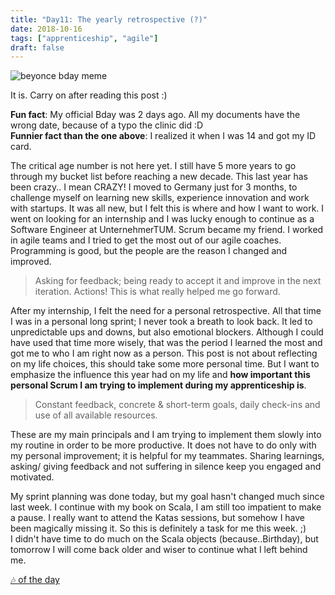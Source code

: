 ```yaml
---
title: "Day11: The yearly retrospective (?)"
date: 2018-10-16
tags: ["apprenticeship", "agile"]
draft: false
---
```

 ![beyonce bday meme](https://www.happy-birthday-to-you.net/wp-content/uploads/2018/02/beyonce-birthday-meme.jpg)

 It is. Carry on after reading this post :)

 **Fun fact**: My official Bday was 2 days ago. All my documents have the wrong date, because of a typo the clinic did :D  
 **Funnier fact than the one above**: I realized it when I was 14 and got my ID card.

 The critical age number is not here yet. I still have 5 more years to go through my bucket list before reaching a new decade. This last year  has been crazy.. I mean CRAZY! I moved to Germany just for 3 months, to challenge myself on learning new skills, experience innovation and work with startups. It was all new, but I felt this is where and how I want to work. I went on looking for an internship and I was lucky enough to continue as a Software Engineer at UnternehmerTUM. Scrum became my friend. I worked in agile teams and I tried to get the most out of our agile coaches. Programming is good, but the people are the reason I changed and improved.  

> Asking for feedback; being ready to accept it and improve in the next iteration. Actions! This is what really helped me go forward.

After my internship, I felt the need for a personal retrospective. All that time I was in a personal long sprint; I never took a breath to look back. It led to unpredictable ups and downs, but also emotional blockers. Although I could have used that time more wisely, that was the period I learned the most and got me to who I am right now as a person.
This post is not about reflecting on my life choices, this should take some more personal time. But I want to emphasize the influence this year had on my life and **how important this personal Scrum I am trying to implement during my apprenticeship is**.  

> Constant feedback, concrete & short-term goals, daily check-ins and use of all available resources.

These are my main principals and I am trying to implement them slowly into my routine in order to be more productive. It does not have to do only with my personal improvement; it is helpful for my teammates. Sharing learnings, asking/ giving feedback and not suffering in silence keep you engaged and motivated.

My sprint planning was done today, but my goal hasn't changed much since last week. I continue with my book on Scala, I am still too impatient to make a pause. I really want to attend the Katas sessions, but somehow I have been magically missing it. So this is definitely a task for me this week. ;)  
I didn't have time to do much on the Scala objects (because..Birthday), but tomorrow I will come back older and wiser to continue what I left behind me.  

 [🎶 of the day](https://www.youtube.com/watch?v=9o6Ga3Nad3s)
